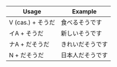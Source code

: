 |Usage|Example|
|-|-|
|V (cas.) + そうだ|食べるそうです|
|イA + そうだ|新しいそうです|
|ナA + だそうだ|きれいだそうです|
|N + だそうだ|日本人だそうです|